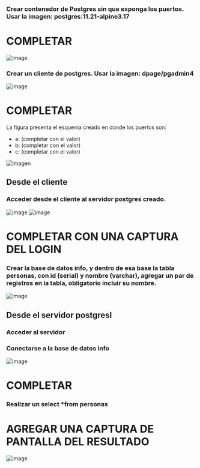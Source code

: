 ### Crear contenedor de Postgres sin que exponga los puertos. Usar la imagen: postgres:11.21-alpine3.17
# COMPLETAR
![image](https://github.com/user-attachments/assets/5f146872-03f7-4470-bf7f-f57bc9e036ce)

### Crear un cliente de postgres. Usar la imagen: dpage/pgadmin4
![image](https://github.com/user-attachments/assets/1af9d363-e185-4d88-b96a-6542d86099c8)

# COMPLETAR
La figura presenta el esquema creado en donde los puertos son:
- a: (completar con el valor)
- b: (completar con el valor)
- c: (completar con el valor)

![Imagen](img/esquema-ejercicio3.PNG)

## Desde el cliente
### Acceder desde el cliente al servidor postgres creado.
![image](https://github.com/user-attachments/assets/9cdca105-0bfc-44e9-9d85-35f907cf3856)
![image](https://github.com/user-attachments/assets/b9a16dcb-577d-438e-9e4d-c5a9ce875c2c)



# COMPLETAR CON UNA CAPTURA DEL LOGIN
### Crear la base de datos info, y dentro de esa base la tabla personas, con id (serial) y nombre (varchar), agregar un par de registros en la tabla, obligatorio incluir su nombre.
![image](https://github.com/user-attachments/assets/a20a1206-2064-4156-a55b-5bffcc58701b)



## Desde el servidor postgresl
### Acceder al servidor
### Conectarse a la base de datos info
![image](https://github.com/user-attachments/assets/0870bd84-ce1a-4a63-99a4-c1169ab62fe4)

# COMPLETAR
### Realizar un select *from personas
# AGREGAR UNA CAPTURA DE PANTALLA DEL RESULTADO

![image](https://github.com/user-attachments/assets/8cdabc1f-6635-414d-908a-295743504327)

